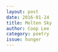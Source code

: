 ```yaml
---
layout: post 
date: 2016-01-24
title: Molten Sky
author: Coop Lee
category: poetry
issue: hunger
---
```

